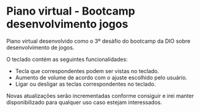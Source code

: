 # Piano virtual - Bootcamp desenvolvimento jogos

<p>
	Piano virtual desenvolvido como o 3º desáfio do bootcamp da DIO sobre desenvolvimento de 		jogos.
</p>

O teclado contém as seguintes funcionalidades:

</p>

<ul>
	<li> Tecla que correspondentes podem ser vistas no teclado.
	<li> Aumento de volume de acordo com o ajuste escolhido pelo usuário.
	<li>Ligar ou desligar as teclas correspondentes no teclado.
</ul>

<p>
	Novas atualizações serão incrementadas conforme consiguir e irei manter disponibilizado para qualquer uso caso estejam interessados.
</p>
